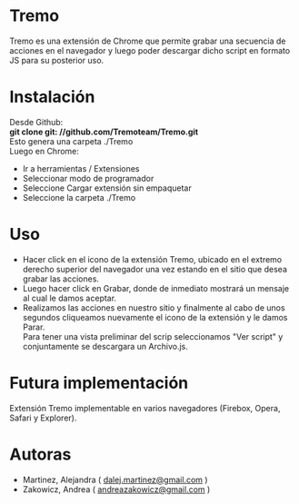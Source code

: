 # Tremo
Tremo es una extensión de Chrome que permite grabar una secuencia de acciones en el navegador y luego poder descargar dicho script en formato JS para su posterior uso.

# Instalación
Desde Github:   
    **git clone git: //github.com/Tremoteam/Tremo.git**  
Esto genera una carpeta ./Tremo  
Luego en Chrome:   
* Ir a herramientas / Extensiones   
* Seleccionar modo de programador   
* Seleccione Cargar extensión sin empaquetar   
* Seleccione la carpeta ./Tremo   
	
# Uso
* Hacer click en el icono de la extensión Tremo, ubicado en el extremo derecho superior del navegador una vez estando en el sitio que desea grabar las acciones.   
* Luego hacer click en Grabar, donde de inmediato mostrará un mensaje al cual le damos aceptar.   
* Realizamos las acciones en nuestro sitio y finalmente al cabo de unos segundos cliqueamos nuevamente el icono de la extensión y le damos Parar.   
Para tener una vista preliminar del scrip seleccionamos "Ver script" y conjuntamente se descargara un Archivo.js. 

# Futura implementación
Extensión Tremo implementable en varios navegadores (Firebox, Opera, Safari y Explorer).

# Autoras
- Martinez, Alejandra ( dalej.martinez@gmail.com )
- Zakowicz, Andrea ( andreazakowicz@gmail.com )

